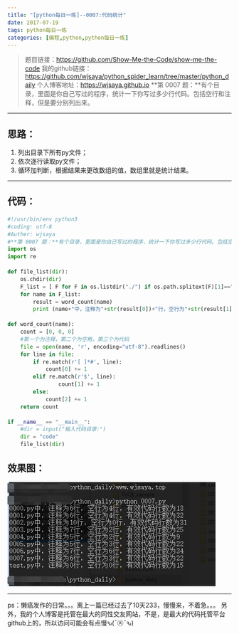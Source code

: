 ```yaml
---
title: "[python每日一练]--0007:代码统计"
date: 2017-07-19
tags: python每日一练
categories: [编程,python,python每日一练]
---
```


> 题目链接：https://github.com/Show-Me-the-Code/show-me-the-code
我的github链接：https://github.com/wjsaya/python_spider_learn/tree/master/python_daily
个人博客地址：https://wjsaya.github.io
**第 0007 题：**有个目录，里面是你自己写过的程序，统计一下你写过多少行代码。包括空行和注释，但是要分别列出来。

<!--more-->
----------




思路：
--



 1. 列出目录下所有py文件；
 2. 依次逐行读取py文件；
 3. 循环加判断，根据结果来更改数组的值，数组里就是统计结果。

----------


代码：
--
``` python
#!/usr/bin/env python3
#coding: utf-8
#Auther: wjsaya
#**第 0007 题：**有个目录，里面是你自己写过的程序，统计一下你写过多少行代码。包括空行和注释，但是要分别列出来。
import os
import re

def file_list(dir):
    os.chdir(dir)
    F_list = [ F for F in os.listdir("./") if os.path.splitext(F)[1]==".py"]
    for name in F_list:
        result = word_count(name)
        print (name+"中，注释为"+str(result[0])+"行，空行为"+str(result[1])+"行，有效代码行数为"+str(result[2]))

def word_count(name):
    count = [0, 0, 0]
    #第一个为注释，第二个为空格，第三个为代码
    file = open(name, 'r', encoding="utf-8").readlines()
    for line in file:
        if re.match(r'[ ]*#', line):
            count[0] += 1
        elif re.match(r'$', line):
                count[1] += 1
        else:
            count[2] += 1
    return count

if __name__ == "__main__": 
    #dir = input("输入代码目录:")
    dir = "code"
    file_list(dir)


```

效果图：
--

![0007](https://raw.githubusercontent.com/wjsaya/BlogPictures/master/0007.png)

----------

ps：懒癌发作的日常。。。离上一篇已经过去了10天233，慢慢来，不着急。。。
另外，我的个人博客是托管在最大的同性交友网站，不是，是最大的代码托管平台github上的，所以访问可能会有点慢ԅ(¯㉨¯ԅ)



